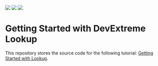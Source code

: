 <!-- default badges list -->
![](https://img.shields.io/endpoint?url=https://codecentral.devexpress.com/api/v1/VersionRange/447652028/22.1.3%2B)
[![](https://img.shields.io/badge/Open_in_DevExpress_Support_Center-FF7200?style=flat-square&logo=DevExpress&logoColor=white)](https://supportcenter.devexpress.com/ticket/details/T1059492)
[![](https://img.shields.io/badge/📖_How_to_use_DevExpress_Examples-e9f6fc?style=flat-square)](https://docs.devexpress.com/GeneralInformation/403183)
<!-- default badges end -->

# Getting Started with DevExtreme Lookup

This repository stores the source code for the following tutorial: [Getting Started with Lookup](https://js.devexpress.com/Documentation/Guide/UI_Components/Lookup/Getting_Started_with_Lookup/).
